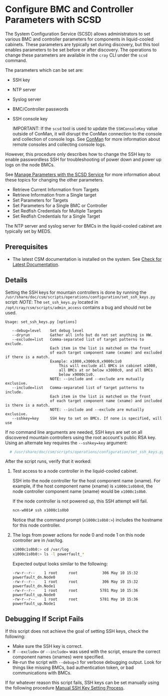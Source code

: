 # Configure BMC and Controller Parameters with SCSD

The System Configuration Service (SCSD) allows administrators to set various BMC and controller parameters for
components in liquid-cooled cabinets. These parameters are typically set during discovery, but this
tool enables parameters to be set before or after discovery. The operations to change these parameters
are available in the `cray` CLI under the `scsd` command.

The parameters which can be set are:

* SSH key
* NTP server
* Syslog server
* BMC/Controller passwords
* SSH console key

   IMPORTANT: If the `scsd` tool is used to update the `SSHConsoleKey` value outside of ConMan, it will
   disrupt the ConMan connection to the console and collection of console logs. See [ConMan](../conman/ConMan.md)
   for more information about remote consoles and collecting console logs.

However, this procedure only describes how to change the SSH key to enable passwordless SSH for
troubleshooting of power down and power up logs on the node BMCs.

See [Manage Parameters with the SCSD Service](Manage_Parameters_with_the_scsd_Service.md)
for more information about these topics for changing the other parameters.

* Retrieve Current Information from Targets
* Retrieve Information from a Single target
* Set Parameters for Targets
* Set Parameters for a Single BMC or Controller
* Set Redfish Credentials for Multiple Targets
* Set Redfish Credentials for a Single Target

The NTP server and syslog server for BMCs in the liquid-cooled cabinet are typically set by MEDS.

## Prerequisites

* The latest CSM documentation is installed on the system. See [Check for Latest Documentation](../../update_product_stream/index.md#check-for-latest-documentation).

## Details

Setting the SSH keys for mountain controllers is done by running the `/usr/share/doc/csm/scripts/operations/configuration/set_ssh_keys.py` script:
*NOTE*: The `set_ssh_keys.py` located in `/opt/cray/csm/scripts/admin_access` contains a bug and should not be used.

```text
Usage: set_ssh_keys.py [options]

   --debug=level    Set debug level
   --dryrun         Gather all info but do not set anything in HW.
   --exclude=list   Comma-separated list of target patterns to exclude.
                    Each item in the list is matched on the front
                    of each target component name (xname) and excluded if there is a match.
                    Example: x1000,x3000c0,x9000c1s0
                        This will exclude all BMCs in cabinet x1000,
                        all BMCs at or below x3000c0, and all BMCs
                        below x9000c1s0.
                    NOTE: --include and --exclude are mutually exclusive.
   --include=list   Comma-separated list of target patterns to include.
                    Each item in the list is matched on the front
                    of each target component name (xname) and included is there is a match.
                    NOTE: --include and --exclude are mutually exclusive.
   --sshkey=key     SSH key to set on BMCs. If none is specified, will use
```

If no command line arguments are needed, SSH keys are set on all discovered mountain controllers using the root account's public RSA key. Using an alternate key requires the `--sshkey=key` argument:

```bash
  # /usr/share/doc/csm/scripts/operations/configuration/set_ssh_keys.py` --sshkey="AAAbbCcDddd...."
```

After the script runs, verify that it worked:

1. Test access to a node controller in the liquid-cooled cabinet.

   SSH into the node controller for the host component name (xname). For example, if the host component name (xname) is `x1000c1s0b0n0`, the
   node controller component name (xname) would be `x1000c1s0b0`.

   If the node controller is not powered up, this SSH attempt will fail.

   ```bash
   ncn-w001# ssh x1000c1s0b0
   ```

   Notice that the command prompt (`x1000c1s0b0:>`) includes the hostname for this node controller.

1. The logs from power actions for node 0 and node 1 on this node controller are in /var/log.

   ```bash
   x1000c1s0b0:> cd /var/log
   x1000c1s0b0:> ls -l powerfault_*
   ```

   Expected output looks similar to the following:

   ```text
   -rw-r--r--    1 root     root           306 May 10 15:32 powerfault_dn.Node0
   -rw-r--r--    1 root     root           306 May 10 15:32 powerfault_dn.Node1
   -rw-r--r--    1 root     root          5781 May 10 15:36 powerfault_up.Node0
   -rw-r--r--    1 root     root          5781 May 10 15:36 powerfault_up.Node1
   ```

## Debugging If Script Fails

If this script does not achieve the goal of setting SSH keys, check the following:

* Make sure the SSH key is correct.
* If `--exclude=` or `--include=` was used with the script, ensure the correct component names (xnames) were specified.
* Re-run the script with `--debug=3` for verbose debugging output. Look for things like missing BMCs, bad authentication token, or bad communications with BMCs.

If for whatever reason this script fails, SSH keys can be set manually using the following procedure [Manual SSH Key Setting Process](../../troubleshooting/BMC_SSH_key_manual_fixup.md).

